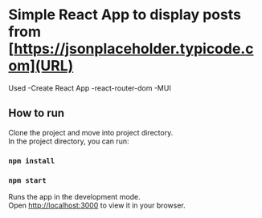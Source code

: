 

# Simple React App to display posts from [https://jsonplaceholder.typicode.com](URL)

Used 
    -Create React App
    -react-router-dom
    -MUI

## How to run
Clone the project and move into project directory.\
In the project directory, you can run:

### `npm install`
### `npm start`

Runs the app in the development mode.\
Open [http://localhost:3000](http://localhost:3000) to view it in your browser.


